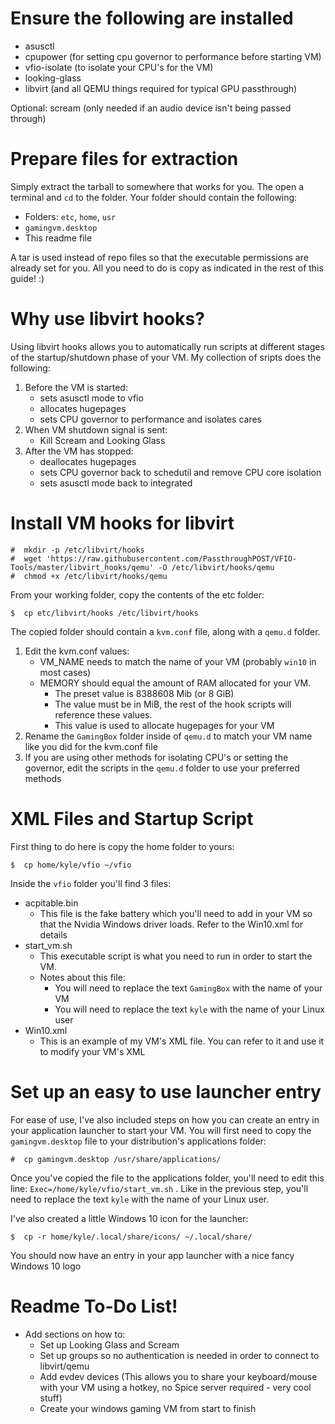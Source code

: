 # Ensure the following are installed
* asusctl
* cpupower (for setting cpu governor to performance before starting VM)
* vfio-isolate (to isolate your CPU's for the VM)
* looking-glass
* libvirt (and all QEMU things required for typical GPU passthrough)

Optional: scream (only needed if an audio device isn't being passed through)

# Prepare files for extraction
Simply extract the tarball to somewhere that works for you. The open a terminal and `cd` to the folder. Your folder should contain the following:
* Folders: `etc`, `home`, `usr`
* `gamingvm.desktop`
* This readme file

A tar is used instead of repo files so that the executable permissions are already set for you. All you need to do is copy as indicated in the rest of this guide! :)


# Why use libvirt hooks?
Using libvirt hooks allows you to automatically run scripts at different stages of the startup/shutdown phase of your VM. My collection of sripts does the following:
1) Before the VM is started:
    * sets asusctl mode to vfio
    * allocates hugepages
    * sets CPU governor to performance and isolates cares
2) When VM shutdown signal is sent:
    * Kill Scream and Looking Glass
3) After the VM has stopped:
    * deallocates hugepages
    * sets CPU governor back to schedutil and remove CPU core isolation
    * sets asusctl mode back to integrated

# Install VM hooks for libvirt
```
#  mkdir -p /etc/libvirt/hooks
#  wget 'https://raw.githubusercontent.com/PassthroughPOST/VFIO-Tools/master/libvirt_hooks/qemu' -O /etc/libvirt/hooks/qemu
#  chmod +x /etc/libvirt/hooks/qemu
```
From your working folder, copy the contents of the etc folder:
```
$  cp etc/libvirt/hooks /etc/libvirt/hooks
```

The copied folder should contain a `kvm.conf` file, along with a `qemu.d` folder.
1) Edit the kvm.conf values:
    * VM_NAME needs to match the name of your VM (probably `win10` in most cases)
    * MEMORY should equal the amount of RAM allocated for your VM.
        * The preset value is 8388608 Mib (or 8 GiB)
        * The value must be in MiB, the rest of the hook scripts will reference these values.
        * This value is used to allocate hugepages for your VM
2) Rename the `GamingBox` folder inside of `qemu.d` to match your VM name like you did for the kvm.conf file
3) If you are using other methods for isolating CPU's or setting the governor, edit the scripts in the `qemu.d` folder to use your preferred methods

# XML Files and Startup Script
First thing to do here is copy the home folder to yours:
```
$  cp home/kyle/vfio ~/vfio
```

Inside the `vfio` folder you'll find 3 files:
* acpitable.bin
    * This file is the fake battery which you'll need to add in your VM so that the Nvidia Windows driver loads. Refer to the Win10.xml for details
* start_vm.sh
    * This executable script is what you need to run in order to start the VM.
    * Notes about this file:
        * You will need to replace the text `GamingBox` with the name of your VM
        * You will need to replace the text `kyle` with the name of your Linux user
* Win10.xml
    * This is an example of my VM's XML file. You can refer to it and use it to modify your VM's XML

# Set up an easy to use launcher entry
For ease of use, I've also included steps on how you can create an entry in your application launcher to start your VM. You will first need to copy the `gamingvm.desktop` file to your distribution's applications folder:

```
#  cp gamingvm.desktop /usr/share/applications/
```

Once you've copied the file to the applications folder, you'll need to edit this line: `Exec=/home/kyle/vfio/start_vm.sh` . Like in the previous step, you'll need to replace the text `kyle` with the name of your Linux user.

I've also created a little Windows 10 icon for the launcher:
```
$  cp -r home/kyle/.local/share/icons/ ~/.local/share/
```
You should now have an entry in your app launcher with a nice fancy Windows 10 logo

# Readme To-Do List!
* Add sections on how to:
    * Set up Looking Glass and Scream
    * Set up groups so no authentication is needed in order to connect to libvirt/qemu
    * Add evdev devices (This allows you to share your keyboard/mouse with your VM using a hotkey, no Spice server required - very cool stuff)
    * Create your windows gaming VM from start to finish
